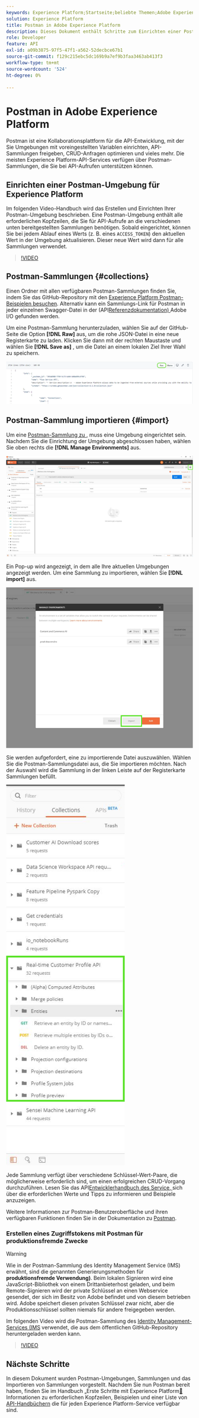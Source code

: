 ```yaml
---
keywords: Experience Platform;Startseite;beliebte Themen;Adobe Experience Platform;API-Handbuch;Platform-API-Handbuch;Einführung in Platform;Entwicklerhandbuch
solution: Experience Platform
title: Postman in Adobe Experience Platform
description: Dieses Dokument enthält Schritte zum Einrichten einer Postman-Umgebung, zum Importieren von Postman-Sammlungen und eine Liste der verfügbaren Sammlungen für jeden Experience Platform-Service.
role: Developer
feature: API
exl-id: a09b3875-97f5-47f1-a562-52decbce67b1
source-git-commit: f129c215ebc5dc169b9a7ef9b3faa3463ab413f3
workflow-type: tm+mt
source-wordcount: '524'
ht-degree: 0%

---
```


# Postman in Adobe Experience Platform

Postman ist eine Kollaborationsplattform für die API-Entwicklung, mit der Sie Umgebungen mit voreingestellten Variablen einrichten, API-Sammlungen freigeben, CRUD-Anfragen optimieren und vieles mehr. Die meisten Experience Platform-API-Services verfügen über Postman-Sammlungen, die Sie bei API-Aufrufen unterstützen können.

## Einrichten einer Postman-Umgebung für Experience Platform

Im folgenden Video-Handbuch wird das Erstellen und Einrichten Ihrer Postman-Umgebung beschrieben. Eine Postman-Umgebung enthält alle erforderlichen Kopfzeilen, die Sie für API-Aufrufe an die verschiedenen unten bereitgestellten Sammlungen benötigen. Sobald eingerichtet, können Sie bei jedem Ablauf eines Werts (z. B. eines `ACCESS_TOKEN`) den aktuellen Wert in der Umgebung aktualisieren. Dieser neue Wert wird dann für alle Sammlungen verwendet.

>[!VIDEO](https://video.tv.adobe.com/v/28832)

## Postman-Sammlungen {#collections}

Einen Ordner mit allen verfügbaren Postman-Sammlungen finden Sie, indem Sie das GitHub-Repository mit den [Experience Platform Postman-Beispielen besuchen](https://github.com/adobe/experience-platform-postman-samples/tree/master/apis/experience-platform). Alternativ kann ein Sammlungs-Link für Postman in jeder einzelnen Swagger-Datei in der (API[Referenzdokumentation) ](https://www.adobe.com/go/platform-api-reference-en) Adobe I/O gefunden werden.

Um eine Postman-Sammlung herunterzuladen, wählen Sie auf der GitHub-Seite die Option **[!DNL Raw]** aus, um die rohe JSON-Datei in eine neue Registerkarte zu laden. Klicken Sie dann mit der rechten Maustaste und wählen Sie **[!DNL Save as]** , um die Datei an einem lokalen Ziel Ihrer Wahl zu speichern.

![Roh-JSON](./images/api-guide/raw-collection.PNG)

## Postman-Sammlung importieren {#import}

Um eine [Postman-Sammlung zu ](#collections), muss eine Umgebung eingerichtet sein. Nachdem Sie die Einrichtung der Umgebung abgeschlossen haben, wählen Sie oben rechts die **[!DNL Manage Environments]** aus.

![Umgebungsauswahl verwalten](./images/api-guide/environment-selector.png)

Ein Pop-up wird angezeigt, in dem alle Ihre aktuellen Umgebungen angezeigt werden. Um eine Sammlung zu importieren, wählen Sie **[!DNL import]** aus.

![Importschaltfläche](./images/api-guide/import-collection.png)

Sie werden aufgefordert, eine zu importierende Datei auszuwählen. Wählen Sie die Postman-Sammlungsdatei aus, die Sie importieren möchten. Nach der Auswahl wird die Sammlung in der linken Leiste auf der Registerkarte Sammlungen befüllt.

![Ausgefüllte Sammlung](./images/api-guide/imported-collection.png)

Jede Sammlung verfügt über verschiedene Schlüssel-Wert-Paare, die möglicherweise erforderlich sind, um einen erfolgreichen CRUD-Vorgang durchzuführen. Lesen Sie das API[Entwicklerhandbuch des Service, ](api-guide.md#api-guides) sich über die erforderlichen Werte und Tipps zu informieren und Beispiele anzuzeigen.

Weitere Informationen zur Postman-Benutzeroberfläche und ihren verfügbaren Funktionen finden Sie in der Dokumentation zu [Postman](https://learning.postman.com/docs/getting-started/navigating-postman/).

### Erstellen eines Zugriffstokens mit Postman für produktionsfremde Zwecke

>[!WARNING]
>
>Wie in der Postman-Sammlung des Identity Management Service (IMS) erwähnt, sind die genannten Generierungsmethoden für **produktionsfremde Verwendung)**. Beim lokalen Signieren wird eine JavaScript-Bibliothek von einem Drittanbieterhost geladen, und beim Remote-Signieren wird der private Schlüssel an einen Webservice gesendet, der sich im Besitz von Adobe befindet und von diesem betrieben wird. Adobe speichert diesen privaten Schlüssel zwar nicht, aber die Produktionsschlüssel sollten niemals für andere freigegeben werden.

Im folgenden Video wird die Postman-Sammlung des [Identity Management-Services (IMS](https://github.com/adobe/experience-platform-postman-samples/blob/master/apis/ims/Identity%20Management%20Service.postman_collection.json) verwendet, die aus dem öffentlichen GitHub-Repository heruntergeladen werden kann.

>[!VIDEO](https://video.tv.adobe.com/v/29698/?quality=12&learn=on)

## Nächste Schritte

In diesem Dokument wurden Postman-Umgebungen, Sammlungen und das Importieren von Sammlungen vorgestellt. Nachdem Sie nun Postman bereit haben, finden Sie im Handbuch „Erste Schritte mit Experience Platform[&#128279;](api-guide.md) Informationen zu erforderlichen Kopfzeilen, Beispielen und einer Liste von [API-Handbüchern](api-guide.md#api-guides) die für jeden Experience Platform-Service verfügbar sind.
